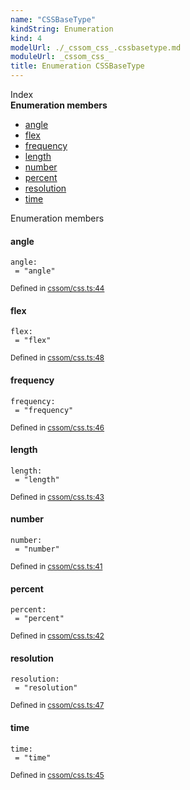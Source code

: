 ```yaml
---
name: "CSSBaseType"
kindString: Enumeration
kind: 4
modelUrl: ./_cssom_css_.cssbasetype.md
moduleUrl: _cssom_css_
title: Enumeration CSSBaseType
---
```








<section >
<div class="lead pb-2">Index</div>
<section class="tsd-panel tsd-index-panel">
<div class="tsd-index-content">
<section class="tsd-index-section ">
<strong>Enumeration members</strong>
<ul>
<li class="tsd-kind-enum-member tsd-parent-kind-enum"><a href="../_cssom_css_.cssbasetype/#angle" class="tsd-kind-icon">angle</a></li>
<li class="tsd-kind-enum-member tsd-parent-kind-enum"><a href="../_cssom_css_.cssbasetype/#flex" class="tsd-kind-icon">flex</a></li>
<li class="tsd-kind-enum-member tsd-parent-kind-enum"><a href="../_cssom_css_.cssbasetype/#frequency" class="tsd-kind-icon">frequency</a></li>
<li class="tsd-kind-enum-member tsd-parent-kind-enum"><a href="../_cssom_css_.cssbasetype/#length" class="tsd-kind-icon">length</a></li>
<li class="tsd-kind-enum-member tsd-parent-kind-enum"><a href="../_cssom_css_.cssbasetype/#number" class="tsd-kind-icon">number</a></li>
<li class="tsd-kind-enum-member tsd-parent-kind-enum"><a href="../_cssom_css_.cssbasetype/#percent" class="tsd-kind-icon">percent</a></li>
<li class="tsd-kind-enum-member tsd-parent-kind-enum"><a href="../_cssom_css_.cssbasetype/#resolution" class="tsd-kind-icon">resolution</a></li>
<li class="tsd-kind-enum-member tsd-parent-kind-enum"><a href="../_cssom_css_.cssbasetype/#time" class="tsd-kind-icon">time</a></li>
</ul>
</section>
</div>
</section>
</section>
<section>
<div class="lead">Enumeration members</div>
<section class="pb-4 pt-2 tsd-kind-enum-member tsd-parent-kind-enum">
<div class="d-flex flex-row">

<h4 id="angle">angle</h4>
</div>

<code class="tsd-signature tsd-kind-icon">angle<span class="tsd-signature-symbol">:</span> <span class="tsd-signature-symbol"> =&nbsp;&quot;angle&quot;</span></code>

<aside class="tsd-sources pb-2">
<div class="d-flex flex-column">
<small class="text-muted">Defined in <a href="https://github.com/umbopepato/visua/blob/098ba6b/src/cssom/css.ts#L44">cssom/css.ts:44</a></small>
</div>
</aside>




</section>
<section class="pb-4 pt-2 tsd-kind-enum-member tsd-parent-kind-enum">
<div class="d-flex flex-row">

<h4 id="flex">flex</h4>
</div>

<code class="tsd-signature tsd-kind-icon">flex<span class="tsd-signature-symbol">:</span> <span class="tsd-signature-symbol"> =&nbsp;&quot;flex&quot;</span></code>

<aside class="tsd-sources pb-2">
<div class="d-flex flex-column">
<small class="text-muted">Defined in <a href="https://github.com/umbopepato/visua/blob/098ba6b/src/cssom/css.ts#L48">cssom/css.ts:48</a></small>
</div>
</aside>




</section>
<section class="pb-4 pt-2 tsd-kind-enum-member tsd-parent-kind-enum">
<div class="d-flex flex-row">

<h4 id="frequency">frequency</h4>
</div>

<code class="tsd-signature tsd-kind-icon">frequency<span class="tsd-signature-symbol">:</span> <span class="tsd-signature-symbol"> =&nbsp;&quot;frequency&quot;</span></code>

<aside class="tsd-sources pb-2">
<div class="d-flex flex-column">
<small class="text-muted">Defined in <a href="https://github.com/umbopepato/visua/blob/098ba6b/src/cssom/css.ts#L46">cssom/css.ts:46</a></small>
</div>
</aside>




</section>
<section class="pb-4 pt-2 tsd-kind-enum-member tsd-parent-kind-enum">
<div class="d-flex flex-row">

<h4 id="length">length</h4>
</div>

<code class="tsd-signature tsd-kind-icon">length<span class="tsd-signature-symbol">:</span> <span class="tsd-signature-symbol"> =&nbsp;&quot;length&quot;</span></code>

<aside class="tsd-sources pb-2">
<div class="d-flex flex-column">
<small class="text-muted">Defined in <a href="https://github.com/umbopepato/visua/blob/098ba6b/src/cssom/css.ts#L43">cssom/css.ts:43</a></small>
</div>
</aside>




</section>
<section class="pb-4 pt-2 tsd-kind-enum-member tsd-parent-kind-enum">
<div class="d-flex flex-row">

<h4 id="number">number</h4>
</div>

<code class="tsd-signature tsd-kind-icon">number<span class="tsd-signature-symbol">:</span> <span class="tsd-signature-symbol"> =&nbsp;&quot;number&quot;</span></code>

<aside class="tsd-sources pb-2">
<div class="d-flex flex-column">
<small class="text-muted">Defined in <a href="https://github.com/umbopepato/visua/blob/098ba6b/src/cssom/css.ts#L41">cssom/css.ts:41</a></small>
</div>
</aside>




</section>
<section class="pb-4 pt-2 tsd-kind-enum-member tsd-parent-kind-enum">
<div class="d-flex flex-row">

<h4 id="percent">percent</h4>
</div>

<code class="tsd-signature tsd-kind-icon">percent<span class="tsd-signature-symbol">:</span> <span class="tsd-signature-symbol"> =&nbsp;&quot;percent&quot;</span></code>

<aside class="tsd-sources pb-2">
<div class="d-flex flex-column">
<small class="text-muted">Defined in <a href="https://github.com/umbopepato/visua/blob/098ba6b/src/cssom/css.ts#L42">cssom/css.ts:42</a></small>
</div>
</aside>




</section>
<section class="pb-4 pt-2 tsd-kind-enum-member tsd-parent-kind-enum">
<div class="d-flex flex-row">

<h4 id="resolution">resolution</h4>
</div>

<code class="tsd-signature tsd-kind-icon">resolution<span class="tsd-signature-symbol">:</span> <span class="tsd-signature-symbol"> =&nbsp;&quot;resolution&quot;</span></code>

<aside class="tsd-sources pb-2">
<div class="d-flex flex-column">
<small class="text-muted">Defined in <a href="https://github.com/umbopepato/visua/blob/098ba6b/src/cssom/css.ts#L47">cssom/css.ts:47</a></small>
</div>
</aside>




</section>
<section class="pb-4 pt-2 tsd-kind-enum-member tsd-parent-kind-enum">
<div class="d-flex flex-row">

<h4 id="time">time</h4>
</div>

<code class="tsd-signature tsd-kind-icon">time<span class="tsd-signature-symbol">:</span> <span class="tsd-signature-symbol"> =&nbsp;&quot;time&quot;</span></code>

<aside class="tsd-sources pb-2">
<div class="d-flex flex-column">
<small class="text-muted">Defined in <a href="https://github.com/umbopepato/visua/blob/098ba6b/src/cssom/css.ts#L45">cssom/css.ts:45</a></small>
</div>
</aside>




</section>
</section>
